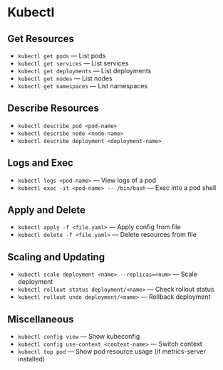 # Kubectl

## Get Resources

- `kubectl get pods` — List pods
- `kubectl get services` — List services
- `kubectl get deployments` — List deployments
- `kubectl get nodes` — List nodes
- `kubectl get namespaces` — List namespaces

## Describe Resources

- `kubectl describe pod <pod-name>`
- `kubectl describe node <node-name>`
- `kubectl describe deployment <deployment-name>`

## Logs and Exec

- `kubectl logs <pod-name>` — View logs of a pod
- `kubectl exec -it <pod-name> -- /bin/bash` — Exec into a pod shell

## Apply and Delete

- `kubectl apply -f <file.yaml>` — Apply config from file
- `kubectl delete -f <file.yaml>` — Delete resources from file

## Scaling and Updating

- `kubectl scale deployment <name> --replicas=<num>` — Scale deployment
- `kubectl rollout status deployment/<name>` — Check rollout status
- `kubectl rollout undo deployment/<name>` — Rollback deployment

## Miscellaneous

- `kubectl config view` — Show kubeconfig
- `kubectl config use-context <context-name>` — Switch context
- `kubectl top pod` — Show pod resource usage (if metrics-server installed)  

